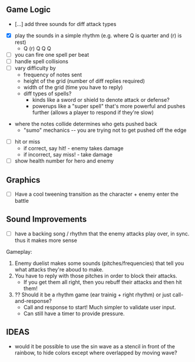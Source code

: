## Game Logic

- [...] add three sounds for diff attack types
- [x] play the sounds in a simple rhythm (e.g. where Q is quarter and (r) is rest)
  - Q (r) Q Q Q
- [ ] you can fire one spell per beat
- [ ] handle spell collisions
- [ ] vary difficulty by
  - frequency of notes sent
  - height of the grid (number of diff replies required)
  - width of the grid (time you have to reply)
  - diff types of spells?
    - kinds like a sword or shield to denote attack or defense?
    - powerups like a "super spell" that's more powerful and pushes further (allows a player to respond if they're slow)
- where the notes collide determines who gets pushed back
  - "sumo" mechanics -- you are trying not to get pushed off the edge
- [ ] hit or miss
  - if correct, say hit! - enemy takes damage
  - if incorrect, say miss! - take damage
- [ ] show health number for hero and enemy

## Graphics

- [ ] Have a cool tweening transition as the character + enemy enter the battle

## Sound Improvements

- [ ] have a backing song / rhythm that the enemy attacks play over, in sync. thus it makes more sense

Gameplay:

1. Enemy duelist makes some sounds (pitches/frequencies) that tell you what attacks they're aboud to make.
2. You have to reply with those pitches in order to block their attacks.
   - If you get them all right, then you rebuff their attacks and then hit them!
3. ?? Should it be a rhythm game (ear trainig + right rhythm) or just call-and-response?
   - Call and response to start! Much simpler to validate user input.
   - Can still have a timer to provide pressure.

## IDEAS

- would it be possible to use the sin wave as a stencil in front of the rainbow, to hide colors except where overlapped by moving wave?
